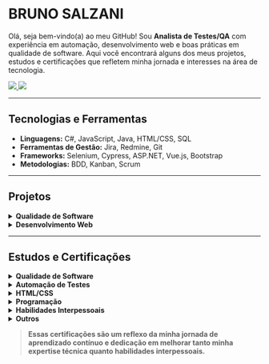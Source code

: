 # BRUNO SALZANI

Olá, seja bem-vindo(a) ao meu GitHub! Sou **Analista de Testes/QA** com experiência em automação, desenvolvimento web e boas práticas em qualidade de software. Aqui você encontrará alguns dos meus projetos, estudos e certificações que refletem minha jornada e interesses na área de tecnologia.

<div>
  <a href="https://www.linkedin.com/in/brunosalzani" target="_blank">
    <img src="https://img.shields.io/badge/-LinkedIn-%230077B5?style=for-the-badge&logo=linkedin&logoColor=white" target="_blank">
  </a>
  <a href="mailto:brunosalzani@hotmail.com">
    <img src="https://img.shields.io/badge/-Email-%23333?style=for-the-badge&logo=gmail&logoColor=white" target="_blank">
  </a>
</div>

---

##  Tecnologias e Ferramentas

- **Linguagens:** C#, JavaScript, Java, HTML/CSS, SQL
- **Ferramentas de Gestão:** Jira, Redmine, Git
- **Frameworks:** Selenium, Cypress, ASP.NET, Vue.js, Bootstrap
- **Metodologias:** BDD, Kanban, Scrum

---

##  Projetos

<details>
<summary><b> Qualidade de Software</b></summary>

* 12/2024 - [Automação de Teste - Cypress JS (Adopet)](https://github.com/bruno-salzani/test-cypress-adopet)
* 05/2024 - [Teste de Software - LMS (Neolude)](https://github.com/bruno-salzani/manual-test-neolude)
* 03/2024 - [Teste de Software - Gameficação (Natura)](https://github.com/bruno-salzani/teste-software-funcionalidades-natura)
* 02/2024 - [Automação de Teste - Cypress JS (Neolude)](https://github.com/bruno-salzani/cypress-lms-automation)
* 12/2023 - [Teste de Software - APP Mobile (Prudential)](https://github.com/bruno-salzani/manual-test-prudential) 
   
</details>

<details>
<summary><b> Desenvolvimento Web</b></summary>

* 04/2023 - [CSS Minify](https://github.com/bruno-salzani/minifycss)
* 03/2023 - [Binary to Decimal](https://github.com/bruno-salzani/bin2dec)
* 08/2021 - [Blog Terceira Idade](https://github.com/bruno-salzani/blog-terceira-idade)
* 06/2021 - [Terceira Idade](https://github.com/bruno-salzani/terceira-idade)
* 05/2021 - [HTML Courses](https://github.com/bruno-salzani/html-courses)
* 04/2021 - [HTML Presentation](https://github.com/bruno-salzani/html-presentation)
* 03/2021 - [HTML Barbershop](https://github.com/bruno-salzani/html-barbershop)
  
</details>

---

##  Estudos e Certificações

<details>
<summary><b> Qualidade de Software</b></summary>

* 10/2022 - [Carreira QA: processos e automação de testes](https://cursos.alura.com.br/degree/certificate/0395f251-befa-43e4-b7f7-3c0158554247) <sub>(Alura)</sub> <br>
* 10/2022 - [Quality Assurance: plano de testes e gestão de bugs](https://cursos.alura.com.br/certificate/2c8eaa73-b5c0-413c-93de-5457fbab3ef6) <sub>(Alura)</sub><br>
* 09/2022 - [Gerenciamento de qualidade de software parte 1: o documento MDS](https://cursos.alura.com.br/certificate/9e370fee-fc12-4a07-917a-302b048019b3) <sub>(Alura)</sub><br>
* 06/2021 - [Fundamentos Quality Assurance: TestPlan e boas práticas](https://cursos.alura.com.br/certificate/48e29980-9af3-4ba1-b2fa-0a7bbae60793) <sub>(Alura)</sub><br>

</details>

<details>
<summary><b> Automação de Testes</b></summary>
  
* 12/2024 - [Selenium: testes automatizados de aceitação em Java](https://cursos.alura.com.br/certificate/0367c0df-4ac4-44d3-bee8-c15bfa2d257d?lang) <sub>(Alura)</sub> <br>
* 12/2024 - [Cypress: automatizando testes E2E](https://cursos.alura.com.br/certificate/5c3f390b-eb84-46db-abf6-300bfd1adb33?lang=pt_BR) <sub>(Alura)</sub> <br>
* 11/2022 - [Cypress: automação de testes E2E](https://cursos.alura.com.br/certificate/d6e6ce51-7660-40b5-8981-85d952c6ef1c) <sub>(Alura)</sub> <br>
* 10/2022 - [BDD e Java: Behavior Driven Development com Cucumber](https://cursos.alura.com.br/certificate/b1956ef4-b9e1-4820-ba40-e2d1163e9068) <sub>(Alura)</sub> <br>
* 09/2022 - [Testes em .NET: testes de interface usando Selenium](https://cursos.alura.com.br/certificate/342ad3d1-def3-4213-aadf-3d909371112d) <sub>(Alura)</sub> <br>
* 12/2019 - [Selenium WebDriver e C# parte 1: testes da sua web app](https://cursos.alura.com.br/certificate/14289510-7e48-4794-9473-10c18004a68b) <sub>(Alura)</sub> <br>
* 08/2018 - [Selenium: Testes automatizados de aceitação em .NET](https://cursos.alura.com.br/certificate/e2ec4168-3554-441f-a714-aa4438510503) <sub>(Alura)</sub> <br>

</details>

<details>
<summary><b> HTML/CSS </b></summary>

* 05/2022 - [Layouts Responsivos: trabalhando com layouts mobile](https://cursos.alura.com.br/certificate/b7400ec7-b6a0-48e3-a3cb-9b690b39be60) <sub>(Alura)</sub> <br>
* 02/2021 - [Web Design Responsivo: Páginas que se adaptam do mobile ao desk](https://cursos.alura.com.br/certificate/4bda398d-2d2d-42ed-a9b9-cf12bcd17e1c) <sub>(Alura)</sub> <br>
* 01/2021 - [Flexbox: posicione elementos na tela](https://cursos.alura.com.br/certificate/1e25c3b2-d4e9-4e0b-aaa6-8033fa1afb0c) <sub>(Alura)</sub> <br>
* 01/2021 - [HTML5 e CSS3 parte 4: avançando no CSS](https://cursos.alura.com.br/certificate/ad012211-a9d6-4b3c-a8b8-c80a6f08b63d) <sub>(Alura)</sub> <br>
* 11/2019 - [Arquitetura CSS: descomplicando os problemas](https://cursos.alura.com.br/certificate/15188794-4aab-4a32-9b5f-4a1d3de8b23d) <sub>(Alura)</sub> <br>
* 11/2019 - [Bootstrap 4: criando uma landing page responsiva](https://cursos.alura.com.br/certificate/aff894c5-b2ae-4f98-a84f-22270488cf79) <sub>(Alura)</sub> <br>
* 11/2019 - [Bootstrap: criação de uma single-page responsiva](https://cursos.alura.com.br/certificate/2a0adb8a-fa81-4e18-ae24-e5edb390cd5b) <sub>(Alura)</sub> <br>
* 10/2019 - [HTML5 e CSS3 II: Turbinando as suas páginas](https://cursos.alura.com.br/certificate/b97424a9-97bc-4077-8091-8d0bd1ff247c) <sub>(Alura)</sub> <br>
* 10/2019 - [HTML5 e CSS3 I: Suas primeiras páginas da Web](https://cursos.alura.com.br/certificate/6ac2fe58-1b2c-436c-bdbc-0824b9ccc1a5) <sub>(Alura)</sub> <br>
* 09/2019 - [HTML5 e CSS3 parte 3: trabalhando com formulários e tabelas](https://cursos.alura.com.br/certificate/4e143324-cf13-4bdf-b8e9-822825686c4d) <sub>(Alura)</sub> <br>
* 09/2019 - [HTML5 e CSS3 parte 2: posicionamento, listas e navegação](https://cursos.alura.com.br/certificate/00979dc6-15ba-43f9-bc5a-23c0ee7be7a7) <sub>(Alura)</sub> <br>
* 09/2019 - [HTML5 e CSS3 parte 1: crie uma página da Web](https://cursos.alura.com.br/certificate/1209abd4-85e0-4562-a32c-10ecb7fc886f) <sub>(Alura)</sub> <br>

</details>
 
<details>
<summary><b> Programação </b></summary>

* 10/2022 - [JavaScript e HTML: desenvolva um jogo e pratique lógica de programação](https://cursos.alura.com.br/certificate/c3abd570-36ac-4f45-adb9-8a79744dc5bd) <sub>(Alura)</sub> <br>
* 03/2021 - [Formação Vue.js](https://cursos.alura.com.br/degree/certificate/b27389b5-9622-4515-b751-810c5b540e30) <sub>(Alura)</sub> <br>
* 06/2020 - [Node.js Parte 1: Inovando com JavaScript no backend](https://cursos.alura.com.br/certificate/a235a5a5-ffb8-4fd7-9a85-a2c784d784c7) <sub>(Alura)</sub> <br>
* 05/2020 - [Python: começando com a linguagem](https://cursos.alura.com.br/user/bruno-salzani/course/python-introducao-a-linguagem/certificate) <sub>(Alura)</sub> <br>
* 02/2020 - [JavaScript: programando na linguagem da web](https://cursos.alura.com.br/certificate/ce4fce5e-5654-4d9e-ae48-66f7c9a4d779) <sub>(Alura)</sub> <br>
* 12/2018 - [Formação C# e orientação a objetos](https://cursos.alura.com.br/degree/certificate/ca8bf1a4-bf4d-47ab-8826-d4de8b0f06d5)  <sub>(Alura)</sub> <br>
* 08/2018 - [JavaScript: conhecendo o Browser e padrões de projeto](https://cursos.alura.com.br/certificate/334e425b-c8a1-49ed-8e29-ee64be9a8ce9) <sub>(Alura)</sub> <br>
* 06/2018 - [Programador de Sistemas](https://www1.intranet.sp.senac.br/senac_solution/pss/relatorios/certificados/NBASVIARAPIDA/mod29.cfm?CRYPTALGID=8a7656e2-cd47-11eb-9977-f7340aa3fd80&dt=2021-06-14-16.34.31.000000) <sub>(Senac)</sub> <br>
* 08/2014 - [Programador C#](https://github.com/bruno-salzani/bruno-salzani/blob/main/Certificados/Certificado%20Programador.png) <sub>(Microcenter)</sub> <br>


</details>

<details>
<summary><b> Habilidades Interpessoais</b></summary>

* 04/2024 - [Equipes ágeis: organizando os papéis em uma equipe](https://cursos.alura.com.br/user/bruno-salzani/course/equipes-ageis-organizando-papeis-equipe/certificate) <sub>(Alura)</sub> <br>
* 02/2024 - [Formação Líderes Inspand Comunicação e Feedback](https://github.com/bruno-salzani/bruno-salzani/blob/main/Certificados/Forma%C3%A7%C3%A3o%20L%C3%ADderes%20Inspand%20Comunica%C3%A7%C3%A3o%20e%20Feedback.pdf) <sub>(Inspand)</sub> <br>
* 10/2022 - [Organização de Equipes Ágeis: os papéis existentes em uma equipe](https://cursos.alura.com.br/user/bruno-salzani/course/organizando-equipes-ageis/certificate) <sub>(Alura)</sub> <br>
* 10/2022 - [Liderança: aprendendo sobre a missão e propósito de liderar pessoas](https://cursos.alura.com.br/user/bruno-salzani/course/primeira-lideranca-aprendendo-liderar-pessoas/certificate) <sub>(Alura)</sub> <br>
* 01/2022 - [Liderança: práticas de gestão e melhorias](https://cursos.alura.com.br/user/bruno-salzani/course/lideranca-pratica-gestao-melhorias/certificate) <sub>(Alura)</sub> <br>
* 11/2021 - [Delegação de tarefas: obtenha o melhor do seu time](https://cursos.alura.com.br/user/bruno-salzani/course/delegacao-de-tarefas/certificate) <sub>(Alura)</sub> <br>
* 10/2021 - [Relacionamento interpessoal: aprenda a lidar melhor com você e com o outro](https://cursos.alura.com.br/user/bruno-salzani/course/relacionamento-pessoal/certificate) <sub>(Alura)</sub> <br>
* 12/2019 - [Scrum: agilidade em seu projeto](https://cursos.alura.com.br/user/bruno-salzani/course/agile-scrum/certificate) <sub>(Alura)</sub> <br>

</details>

<details>
<summary><b> Outros</b></summary>
  
* 03/2024 - [Git e GitHub: compartilhando e colaborando em projetos](https://cursos.alura.com.br/user/bruno-salzani/course/git-github-compartilhando-colaborando-projetos/certificate) <sub>(Alura)</sub> <br>
* 10/2022 - [Git e Github: controle e compartilhe seu código](https://cursos.alura.com.br/user/bruno-salzani/course/git-github-controle-de-versao/certificate) <sub>(Alura)</sub> <br>
* 08/2020 - [Funções com Excel: operações matemáticas e filtros](https://cursos.alura.com.br/user/bruno-salzani/course/excel-funcoes/certificate) <sub>(Alura)</sub> <br>
* 08/2020 - [Excel procv: lógica booleana e busca por valores](https://cursos.alura.com.br/user/bruno-salzani/course/excel-procv/certificate) <sub>(Alura)</sub> <br>
* 07/2020 - [Excel: domine o editor de planilhas](https://cursos.alura.com.br/user/bruno-salzani/course/excel-introducao/certificate) <sub>(Alura)</sub> <br>
* 02/2020 - [Hackaton Isat Edtechs](https://github.com/bruno-salzani/bruno-salzani/blob/main/Certificados/certificado%20hackaton.png) <sub>(Inspand)</sub> <br>
* 08/2018 - [HTTP: Entendendo a web por baixo dos panos](https://cursos.alura.com.br/certificate/bruno-salzani/http-fundamentos) <sub>(Alura)</sub> <br>
* 12/2014 - [Web Designer](https://github.com/bruno-salzani/bruno-salzani/blob/main/Certificados/certificado%20web%20designer.png) <sub>(Microcenter)</sub> <br>

</details>


> **Essas certificações são um reflexo da minha jornada de aprendizado contínuo e dedicação em melhorar tanto minha expertise técnica quanto habilidades interpessoais.**
